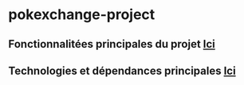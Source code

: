 # pokexchange-project

## Fonctionnalitées principales du projet <span><a href="./features.md">Ici</a></span>
## Technologies et dépendances principales <span><a href="./tech-dependencies.md">Ici</a></span>
